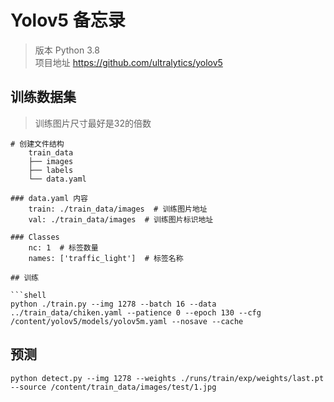 # Yolov5 备忘录
>版本 Python 3.8  
>项目地址 https://github.com/ultralytics/yolov5

## 训练数据集
> 训练图片尺寸最好是32的倍数
```shell
# 创建文件结构
    train_data
    ├── images
    ├── labels
    └── data.yaml

### data.yaml 内容
    train: ./train_data/images  # 训练图片地址
    val: ./train_data/images  # 训练图片标识地址

### Classes
    nc: 1  # 标签数量
    names: ['traffic_light']  # 标签名称

## 训练

```shell
python ./train.py --img 1278 --batch 16 --data ../train_data/chiken.yaml --patience 0 --epoch 130 --cfg /content/yolov5/models/yolov5m.yaml --nosave --cache
```

## 预测
```shell
python detect.py --img 1278 --weights ./runs/train/exp/weights/last.pt --source /content/train_data/images/test/1.jpg
```
